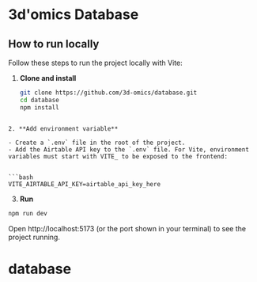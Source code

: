 # 3d'omics Database

## How to run locally

Follow these steps to run the project locally with Vite:

1. **Clone and install**

   ```bash
   git clone https://github.com/3d-omics/database.git
   cd database
   npm install
  ```

2. **Add environment variable**

- Create a `.env` file in the root of the project.
- Add the Airtable API key to the `.env` file. For Vite, environment variables must start with VITE_ to be exposed to the frontend:


  ```bash
  VITE_AIRTABLE_API_KEY=airtable_api_key_here
  ```


3. **Run**

  ```bash
  npm run dev
  ```

  Open http://localhost:5173 (or the port shown in your terminal) to see the project running.



# database
